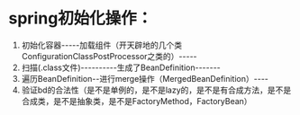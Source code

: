 # spring初始化操作：
1. 初始化容器-----加载组件（开天辟地的几个类ConfigurationClassPostProcessor之类的）-----
2. 扫描(.class文件)----------生成了BeanDefinition-------
3. 遍历BeanDefinition--进行merge操作（MergedBeanDefinition）----
4. 验证bd的合法性（是不是单例的，是不是lazy的，是不是有合成方法，是不是合成类，是不是抽象类，是不是FactoryMethod，FactoryBean）
